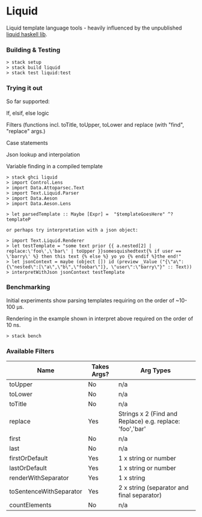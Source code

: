 # Liquid

Liquid template language tools - heavily influenced by the unpublished [liquid haskell lib](https://github.com/pbrisbin/liquid).

### Building & Testing

```
> stack setup
> stack build liquid
> stack test liquid:test
```

### Trying it out

So far supported:

If, elsif, else logic

Filters (functions incl. toTitle, toUpper, toLower and replace (with "find", "replace" args.)

Case statements

Json lookup and interpolation

Variable finding in a compiled template

```
> stack ghci liquid
> import Control.Lens
> import Data.Attoparsec.Text
> import Text.Liquid.Parser
> import Data.Aeson
> import Data.Aeson.Lens

> let parsedTemplate :: Maybe [Expr] =  "$templateGoesHere" ^? templateP

or perhaps try interpretation with a json object:

> import Text.Liquid.Renderer
> let testTemplate = "some text prior {{ a.nested[2] | replace:\'foo\',\'bar\' | toUpper }}somesquishedtext{% if user == \'barry\' %} then this text {% else %} yo yo {% endif %}the end!"
> let jsonContext = maybe (object []) id (preview _Value ("{\"a\":{\"nested\":[\"a\",\"b\",\"foobar\"]}, \"user\":\"barry\"}" :: Text))
> interpretWithJson jsonContext testTemplate

```

### Benchmarking

Initial experiments show parsing templates requiring on the order of ~10-100 μs.

Rendering in the example shown in interpret above required on the order of 10 ns.

```
> stack bench
```

### Available Filters

Name | Takes Args? | Arg Types
-----|-------------|----------
toUpper | No | n/a
toLower | No | n/a
toTitle | No | n/a
replace | Yes | Strings x 2 (Find and Replace) e.g. replace: 'foo','bar'
first | No | n/a
last | No | n/a
firstOrDefault | Yes | 1 x string or number
lastOrDefault | Yes | 1 x string or number
renderWithSeparator | Yes | 1 x string
toSentenceWithSeparator | Yes | 2 x string (separator and final separator)
countElements | No | n/a
